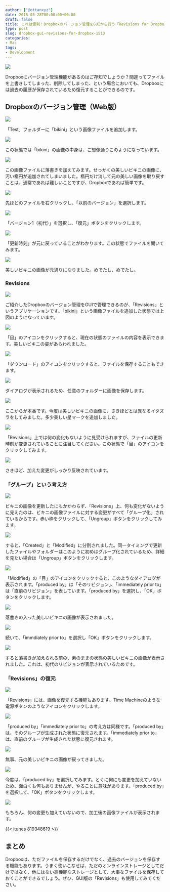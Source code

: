 ```yaml
---
author: ["@ottanxyz"]
date: 2015-05-28T00:00:00+00:00
draft: false
title: これは便利！Dropboxのバージョン管理をGUIから行う「Revisions for Dropbox」
type: post
slug: dropbox-gui-revisions-for-dropbox-1513
categories:
- Mac
tags:
- Development
---
```


![](150527-5565c47d42243.png)






Dropboxにバージョン管理機能があるのはご存知でしょうか？間違ってファイルを上書きしてしまった、削除してしまった、という場合においても、Dropboxには過去の履歴が保存されているため復元することができるのです。





## Dropboxのバージョン管理（Web版）





![](150528-5566e94fca2a4.png)






「Test」フォルダーに「bikini」という画像ファイルを追加します。





![](150528-55670a2107818.png)






この状態では「bikini」の画像の中身は、ご想像通りこのようになっています。





![](150528-5566e94a0176e.png)






この画像ファイルに落書きを加えてみます。せっかくの美しいビキニの画像に、汚い楕円が追加されてしまいました。楕円だけ消して元の美しい画像を取り戻すことは、通常であれば難しいことですが、Dropboxであれば簡単です。





![](150528-5566e94da7003.png)






先ほどのファイルを右クリックし、「以前のバージョン」を選択します。





![](150528-5566e9514de67.png)






「バージョン1（初代）」を選択し、「復元」ボタンをクリックします。





![](150528-5566e95300455.png)






「更新時刻」が元に戻っていることがわかります。この状態でファイルを開いてみます。





![](150528-5566e955c77fd.png)






美しいビキニの画像が元通りになりました。めでたし、めでたし。





### Revisions





![](150528-5566f24a3ba1f.png)






ご紹介したDropboxのバージョン管理をGUIで管理できるのが、「Revisions」というアプリケーションです。「bikini」という画像ファイルを追加した状態では上図のようになっています。





![](150528-5566f24e17063.png)






「目」のアイコンをクリックすると、現在の状態のファイルの内容を表示できます。美しいビキニの姿があらわれました。





![](150528-5566f2518a833.png)






「ダウンロード」のアイコンをクリックすると、ファイルを保存することもできます。





![](150528-5566f253a88c9.png)






ダイアログが表示されるため、任意のフォルダーに画像を保存します。





![](150528-5566f256f0572.png)






ここからが本番です。今度は美しいビキニの画像に、さきほどとは異なるイタズラをしてみました。多少美しい星マークを追加しました。





![](150528-5566f25ae7506.png)






「Revisions」上では何の変化もないように見受けられますが、ファイルの更新時刻が変更されていることに注目してください。この状態で「目」のアイコンをクリックしてみます。





![](150528-5566f25ea2b8b.png)






さきほど、加えた変更がしっかり反映されています。





### 「グループ」という考え方





![](150528-5566f26242c93.png)






ビキニの画像を更新したにもかかわらず、「Revisions」上、何も変化がないように見えたのは、ビキニの画像ファイルに対する変更がすべて「グループ化」されているからです。赤い枠をクリックして、「Ungroup」ボタンをクリックしてみます。





![](150528-5566f264a3b7f.png)






すると、「Created」と「Modified」に分割されました。同一タイミングで更新したファイルやフォルダーはこのように初めはグループ化されているため、詳細を見たい場合は「Ungroup」ボタンをクリックします。





![](150528-5566f2672022b.png)






「Modified」の「目」のアイコンをクリックすると、このようなダイアログが表示されます。「produced by」は「そのリビジョン」、「immediately prior to」は「直前のリビジョン」を表しています。「produced by」を選択し、「OK」ボタンをクリックします。





![](150528-5566f26ad77f1.png)






落書きの入った美しいビキニの画像が表示されました。





![](150528-5566f26e95583.png)






続いて、「immdiately prior to」を選択し「OK」ボタンをクリックします。





![](150528-5566f272d3dbc.png)






すると落書きが加えられる前の、素のままの状態の美しいビキニの画像が表示されました。これは、初代のリビジョンが表示されているためです。





### 「Revisions」の復元





![](150528-5566f276571d1.png)






「Revisions」には、画像を復元する機能もあります。Time Machineのような電源ボタンのようなアイコンをクリックします。





![](150528-5566f27888ecb.png)






「produced by」「immediately prior to」の考え方は同様です。「produced by」は、そのグループが生成された状態に復元されます。「immediately prior to」は、直前のグループが生成された状態に復元されます。





![](150528-5566f27c7b057.png)






無事、元の美しいビキニの画像が戻ってきました。





![](150528-5566f280026d7.png)






今度は、「produced by」を選択してみます。とくに何にも変更を加えていないため、面白くも何もありませんが、やることに意味があります。「produced by」を選択して、「OK」ボタンをクリックします。





![](150528-5566f283c09f3.png)






もちろん、何の変更も加えていないので、加工後の画像ファイルが表示されます。



{{< itunes 819348619 >}}



## まとめ





Dropboxは、ただファイルを保存するだけでなく、過去のバージョンを保存する機能もあります。うまく使いこなせば、ただのオンラインストレージとしてだけではなく、他にはない高機能なストレージとして、大事なファイルを保存しておくことができるでしょう。ぜひ、GUI版の「Revisions」も使用してみてください。
